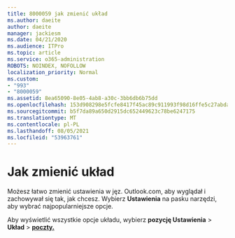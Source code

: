 ```yaml
---
title: 8000059 jak zmienić układ
ms.author: daeite
author: daeite
manager: jackiesm
ms.date: 04/21/2020
ms.audience: ITPro
ms.topic: article
ms.service: o365-administration
ROBOTS: NOINDEX, NOFOLLOW
localization_priority: Normal
ms.custom:
- "993"
- "8000059"
ms.assetid: 8ea65090-8e05-4ab8-a30c-3bb6db6b75dd
ms.openlocfilehash: 153d908298e5fcfe8417f45ac89c911993f98d16ffe5c27abda4b6f3959002c0
ms.sourcegitcommit: b5f7da89a650d2915dc652449623c78be6247175
ms.translationtype: MT
ms.contentlocale: pl-PL
ms.lasthandoff: 08/05/2021
ms.locfileid: "53963761"
---
```

# <a name="how-to-change-your-layout"></a>Jak zmienić układ

Możesz łatwo zmienić ustawienia w jęz. Outlook.com, aby wyglądał i zachowywał się tak, jak chcesz. Wybierz **Ustawienia** na pasku narzędzi, aby wybrać najpopularniejsze opcje.

Aby wyświetlić wszystkie opcje układu, wybierz **pozycję Ustawienia**  >  **Układ**  >  [**poczty.**](https://outlook.live.com/mail/options/mail/layout)
  